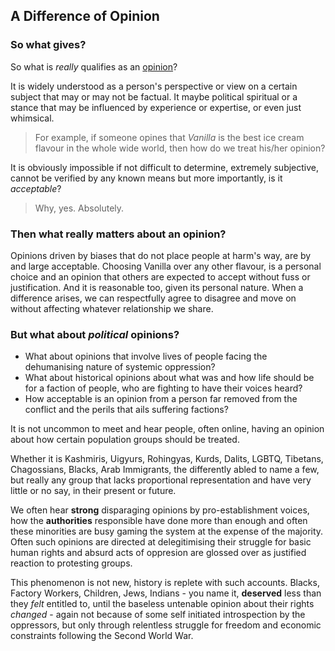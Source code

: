 ## A Difference of Opinion

### So what gives?

So what is *really* qualifies as an [opinion](https://dictionary.cambridge.org/dictionary/english/opinion)? 

It is widely understood as a person's perspective or view on a certain subject that may or may not be factual. It maybe political spiritual or a stance that may be influenced by experience or expertise, or even just whimsical.

>For example, if someone opines that *Vanilla* is the best ice cream flavour in the whole wide world, then how do we treat his/her opinion? 

It is obviously impossible if not difficult to determine, extremely subjective, cannot be verified by any known means but more importantly, is it *acceptable*?

>Why, yes. Absolutely.

### Then what really matters about an opinion?

Opinions driven by biases that do not place people at harm's way, are by and large acceptable. Choosing Vanilla over any other flavour, is a personal choice and an opinion that others are expected to accept without fuss or justification. And it is reasonable too, given its personal nature. When a difference arises, we can respectfully agree to disagree and move on without affecting whatever relationship we share.

### But what about *political* opinions? 

- What about opinions that involve lives of people facing the dehumanising nature of systemic oppression? 
- What about historical opinions about what was and how life should be for a faction of people, who are fighting to have their voices heard? 
- How acceptable is an opinion from a person far removed from the conflict and the perils that ails suffering factions?

It is not uncommon to meet and hear people, often online, having an opinion about how certain population groups should be treated.

 Whether it is Kashmiris, Uigyurs, Rohingyas, Kurds, Dalits, LGBTQ, Tibetans, Chagossians, Blacks, Arab Immigrants, the differently abled to name a few, but really any group that lacks proportional representation and have very little or no say, in their present or future.

We often hear **strong** disparaging opinions by pro-establishment voices, how the **authorities** responsible have done more than enough and often these minorities are busy gaming the system at the expense of the majority. Often such opinions are directed at delegitimising their struggle for basic human rights and absurd acts of oppresion are glossed over as justified reaction to protesting groups.

This phenomenon is not new, history is replete with such accounts. Blacks, Factory Workers, Children, Jews, Indians - you name it, **deserved** less than they *felt* entitled to, until the baseless untenable opinion about their rights *changed* - again not because of some self initiated introspection by the oppressors, but only through relentless struggle for freedom and economic constraints following the Second World War. 





